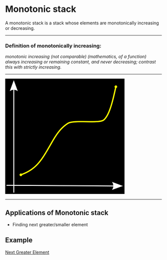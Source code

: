 # Monotonic stack
A monotonic stack is a stack whose elements are monotonically increasing or decreasing.

---

### Definition of monotonically increasing:

*monotonic increasing (not comparable) (mathematics, of a function) always increasing or remaining constant, and never decreasing; contrast this with strictly increasing.*

---

![Monotonic Increasing function](./public/MonotonicIncreasing.png)

---

## Applications of Monotonic stack
- Finding next greater/smaller element

## Example
[Next Greater Element](https://github.com/akormous/dsa/tree/master/4_Stacks_and_Queues/NextGreaterElement.cpp)